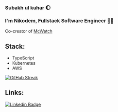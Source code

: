 ### Subakh ul kuhar 🌔

### I'm Nikodem, Fullstack Software Engineer 👋🤓
Co-creator of [McWatch](https://github.com/mcu-timeline)

## Stack: 
- TypeScript
- Kubernetes
- AWS

[![GitHub Streak](https://streak-stats.demolab.com?user=nikodem-wrona)](https://git.io/streak-stats)

## Links:
[![Linkedin Badge](https://img.shields.io/badge/-Nikodem%20Wrona-0072b1?style=flat&logo=Linkedin&logoColor=white)](https://www.linkedin.com/in/nikodem-wrona/ "Connect on LinkedIn")


